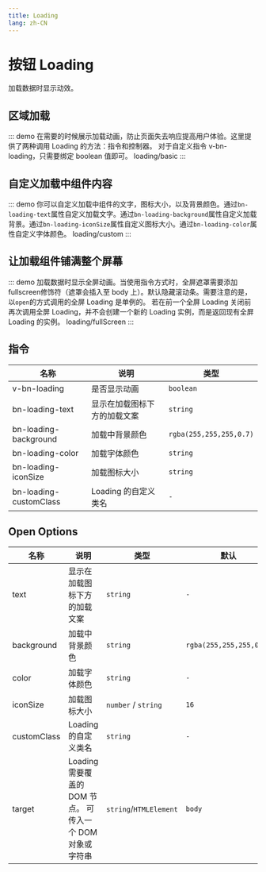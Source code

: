 ```yaml
---
title: Loading
lang: zh-CN
---
```


# 按钮 Loading
加载数据时显示动效。

## 区域加载

::: demo 在需要的时候展示加载动画，防止页面失去响应提高用户体验。这里提供了两种调用 Loading 的方法：指令和控制器。 对于自定义指令 v-bn-loading，只需要绑定 boolean 值即可。 
loading/basic
:::


## 自定义加载中组件内容

::: demo 你可以自定义加载中组件的文字，图标大小，以及背景颜色。通过`bn-loading-text`属性自定义加载文字。通过`bn-loading-background`属性自定义加载背景。通过`bn-loading-iconSize`属性自定义图标大小。通过`bn-loading-color`属性自定义字体颜色。
loading/custom
:::


## 让加载组件铺满整个屏幕

::: demo 加载数据时显示全屏动画。当使用指令方式时，全屏遮罩需要添加fullscreen修饰符（遮罩会插入至 body 上）。默认隐藏滚动条。需要注意的是，以`open`的方式调用的全屏 Loading 是单例的。 若在前一个全屏 Loading 关闭前再次调用全屏 Loading，并不会创建一个新的 Loading 实例，而是返回现有全屏 Loading 的实例。
loading/fullScreen
:::


## 指令

|名称|说明|类型|
|---|---|---|
|v-bn-loading|是否显示动画|`boolean`|
|bn-loading-text|显示在加载图标下方的加载文案|`string`|
|bn-loading-background|加载中背景颜色|`rgba(255,255,255,0.7)`|
|bn-loading-color|加载字体颜色|`string`|
|bn-loading-iconSize|加载图标大小|`string`|
|bn-loading-customClass|Loading 的自定义类名|`-`|

## Open Options

|名称|说明|类型|默认|
|---|---|---|---|
|text|显示在加载图标下方的加载文案|`string`|`-`|
|background|加载中背景颜色|`string`|`rgba(255,255,255,0.7)`|
|color|加载字体颜色|`string`|`-`|
|iconSize|加载图标大小|`number` / `string`|`16`|
|customClass|Loading 的自定义类名|`string`|`-`|
|target|Loading 需要覆盖的 DOM 节点。 可传入一个 DOM 对象或字符串|`string`/`HTMLElement` |`body`|











